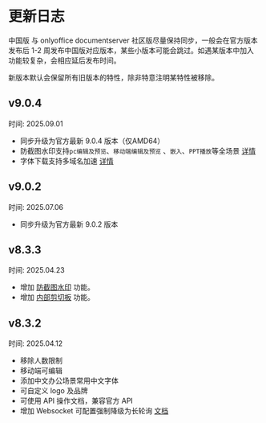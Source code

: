 # 更新日志

中国版 与 onlyoffice documentserver 社区版尽量保持同步，一般会在官方版本发布后 1-2 周发布中国版对应版本，某些小版本可能会跳过。如遇某版本中加入功能较复杂，会相应延后发布时间。

新版本默认会保留所有旧版本的特性，除非特意注明某特性被移除。

## v9.0.4

时间: 2025.09.01

- 同步升级为官方最新 9.0.4 版本（仅AMD64）
- 防截图水印支持`pc编辑及预览`、`移动端编辑及预览` 、`嵌入`、`PPT播放`等全场景 [详情](../feature/watermark.md)
- 字体下载支持多域名加速 [详情](../feature/speedup.md)

## v9.0.2

时间: 2025.07.06

- 同步升级为官方最新 9.0.2 版本

## v8.3.3

时间: 2025.04.23

- 增加 [防截图水印](../feature/watermark) 功能。
- 增加 [内部剪切板](../feature/copyout) 功能。

## v8.3.2

时间: 2025.04.12

- 移除人数限制    
- 移动端可编辑    
- 添加中文办公场景常用中文字体    
- 可自定义 logo 及品牌    
- 可使用 API 操作文档，兼容官方 API    
- 增加 Websocket 可配置强制降级为长轮询 [文档](../feature/longpoll.md)    